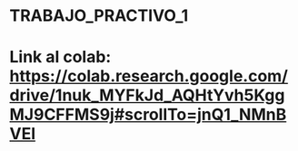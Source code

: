 # TRABAJO_PRACTIVO_1


# Link al colab: https://colab.research.google.com/drive/1nuk_MYFkJd_AQHtYvh5KggMJ9CFFMS9j#scrollTo=jnQ1_NMnBVEl

